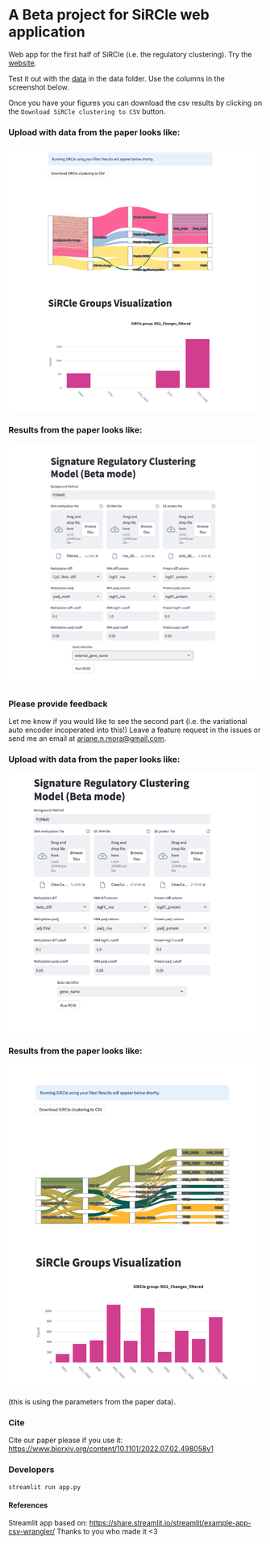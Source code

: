 # A Beta project for SiRCle web application

Web app for the first half of SiRCle (i.e. the regulatory clustering). Try the [website](https://arianemora-sircle-web-app-ndu996.streamlit.app/).

Test it out with the [data](data/) in the data folder. Use the columns in the screenshot below. 

Once you have your figures you can download the csv results by clicking on the `Download SiRCle clustering to CSV` button.

### Upload with data from the paper looks like:
![upload](images/upload_test.png)

### Results from the paper looks like:
![upload](images/results_test.png)

### Please provide feedback

Let me know if you would like to see the second part (i.e. the variational auto encoder incoperated into this!)
Leave a feature request in the issues or send me an email at ariane.n.mora@gmail.com. 

### Upload with data from the paper looks like:
![upload](images/upload.png)

### Results from the paper looks like:
![upload](images/results.png)

(this is using the parameters from the paper data).

### Cite
Cite our paper please if you use it: 
https://www.biorxiv.org/content/10.1101/2022.07.02.498058v1 

### Developers

```
streamlit run app.py
```

#### References
Streamlit app based on: https://share.streamlit.io/streamlit/example-app-csv-wrangler/
Thanks to you who made it <3 